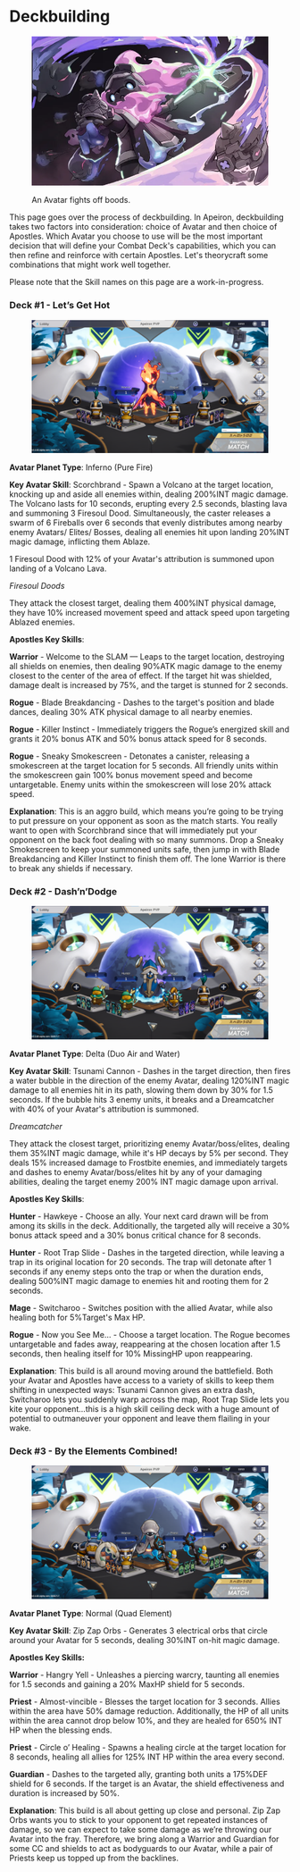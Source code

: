 # Deckbuilding

<figure><img src="../../../../.gitbook/assets/image (135).png" alt=""><figcaption><p>An Avatar fights off boods.</p></figcaption></figure>

This page goes over the process of deckbuilding. In Apeiron, deckbuilding takes two factors into consideration: choice of Avatar and then choice of Apostles. Which Avatar you choose to use will be the most important decision that will define your Combat Deck's capabilities, which you can then refine and reinforce with certain Apostles. Let's theorycraft some combinations that might work well together.&#x20;

Please note that the Skill names on this page are a work-in-progress.&#x20;

### Deck #1 - Let’s Get Hot

<figure><img src="../../../../.gitbook/assets/image (28).png" alt=""><figcaption></figcaption></figure>

**Avatar Planet Type**: Inferno (Pure Fire)

**Key Avatar Skill**: Scorchbrand - Spawn a Volcano at the target location, knocking up and aside all enemies within, dealing 200%INT magic damage. The Volcano lasts for 10 seconds, erupting every 2.5 seconds, blasting lava and summoning 3 Firesoul Dood. Simultaneously, the caster releases a swarm of 6 Fireballs over 6 seconds that evenly distributes among nearby enemy Avatars/ Elites/ Bosses, dealing all enemies hit upon landing 20%INT magic damage, inflicting them Ablaze.

1 Firesoul Dood with 12% of your Avatar's attribution is summoned upon landing of a Volcano Lava. &#x20;

_Firesoul Doods_

They attack the closest target, dealing them 400%INT physical damage, they have 10% increased movement speed and attack speed upon targeting Ablazed enemies.

**Apostles Key Skills**:

**Warrior** - Welcome to the SLAM — Leaps to the target location, destroying all shields on enemies, then dealing 90%ATK magic damage to the enemy closest to the center of the area of effect. If the target hit was shielded, damage dealt is increased by 75%, and the target is stunned for 2 seconds.

**Rogue** - Blade Breakdancing - Dashes to the target's position and blade dances, dealing 30% ATK physical damage to all nearby enemies.

**Rogue** - Killer Instinct - Immediately triggers the Rogue’s energized skill and grants it 20% bonus ATK and 50% bonus attack speed for 8 seconds.

**Rogue** - Sneaky Smokescreen - Detonates a canister, releasing a smokescreen at the target location for 5 seconds. All friendly units within the smokescreen gain 100% bonus movement speed and become untargetable. Enemy units within the smokescreen will lose 20% attack speed.

**Explanation**: This is an aggro build, which means you’re going to be trying to put pressure on your opponent as soon as the match starts. You really want to open with Scorchbrand since that will immediately put your opponent on the back foot dealing with so many summons. Drop a Sneaky Smokescreen to keep your summoned units safe, then jump in with Blade Breakdancing and Killer Instinct to finish them off. The lone Warrior is there to break any shields if necessary.&#x20;

### Deck #2 - Dash’n’Dodge

<figure><img src="../../../../.gitbook/assets/image (26).png" alt=""><figcaption></figcaption></figure>

**Avatar Planet Type**: Delta (Duo Air and Water)

**Key Avatar Skill**: Tsunami Cannon - Dashes in the target direction, then fires a water bubble in the direction of the enemy Avatar, dealing 120%INT magic damage to all enemies hit in its path, slowing them down by 30% for 1.5 seconds. If the bubble hits 3 enemy units, it breaks and a Dreamcatcher with 40% of your Avatar's attribution is summoned.

_Dreamcatcher_

They attack the closest target, prioritizing enemy Avatar/boss/elites, dealing them 35%INT magic damage, while it's HP decays by 5% per second. They deals 15% increased damage to Frostbite enemies, and immediately targets and dashes to enemy Avatar/boss/elites hit by any of your damaging abilities, dealing the target enemy 200% INT magic damage upon arrival.

**Apostles Key Skills**:

**Hunter** - Hawkeye - Choose an ally. Your next card drawn will be from among its skills in the deck. Additionally, the targeted ally will receive a 30% bonus attack speed and a 30% bonus critical chance for 8 seconds.

**Hunter** - Root Trap Slide - Dashes in the targeted direction, while leaving a trap in its original location for 20 seconds. The trap will detonate after 1 seconds if any enemy steps onto the trap or when the duration ends, dealing 500%INT magic damage to enemies hit and rooting them for 2 seconds.

**Mage** - Switcharoo - Switches position with the allied Avatar, while also healing both for 5%Target's Max HP.

**Rogue** - Now you See Me… - Choose a target location. The Rogue becomes untargetable and fades away, reappearing at the chosen location after 1.5 seconds, then healing itself for 10% MissingHP upon reappearing.

**Explanation**: This build is all around moving around the battlefield. Both your Avatar and Apostles have access to a variety of skills to keep them shifting in unexpected ways: Tsunami Cannon gives an extra dash, Switcharoo lets you suddenly warp across the map, Root Trap Slide lets you kite your opponent…this is a high skill ceiling deck with a huge amount of potential to outmaneuver your opponent and leave them flailing in your wake.&#x20;

### Deck #3 - By the Elements Combined!

<figure><img src="../../../../.gitbook/assets/image (27).png" alt=""><figcaption></figcaption></figure>

**Avatar Planet Type**: Normal (Quad Element)

**Key Avatar Skill**: Zip Zap Orbs - Generates 3 electrical orbs that circle around your Avatar for 5 seconds, dealing 30%INT on-hit magic damage.

**Apostles Key Skills:**

**Warrior** - Hangry Yell - Unleashes a piercing warcry, taunting all enemies for 1.5 seconds and gaining a 20% MaxHP shield for 5 seconds.

**Priest** - Almost-vincible - Blesses the target location for 3 seconds. Allies within the area have 50% damage reduction. Additionally, the HP of all units within the area cannot drop below 10%, and they are healed for 650% INT HP when the blessing ends.

**Priest** - Circle o’ Healing - Spawns a healing circle at the target location for 8 seconds, healing all allies for 125% INT HP within the area every second.

**Guardian** - Dashes to the targeted ally, granting both units a 175%DEF shield for 6 seconds. If the target is an Avatar, the shield effectiveness and duration is increased by 50%.

**Explanation**: This build is all about getting up close and personal. Zip Zap Orbs wants you to stick to your opponent to get repeated instances of damage, so we can expect to take some damage as we’re throwing our Avatar into the fray. Therefore, we bring along a Warrior and Guardian for some CC and shields to act as bodyguards to our Avatar, while a pair of Priests keep us topped up from the backlines.&#x20;
